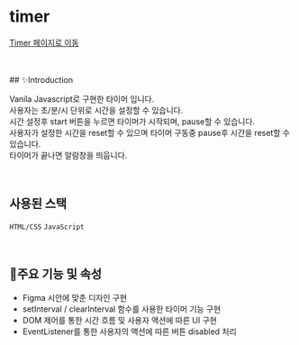 # timer

[Timer 페이지로 이동](https://doridori-samsam.github.io/Just-do-list/)

<br>
<div align="center>
<img src="https://media.discordapp.net/attachments/698529846565011531/1032364488160190614/unknown.png?width=536&height=580" width="300" height="300">
</div>

<br>
## ✨Introduction

Vanila Javascript로 구현한 타이머 입니다.<br/>
사용자는 초/분/시 단위로 시간을 설정할 수 있습니다.<br/>
시간 설정후 start 버튼을 누르면 타이머가 시작되며, pause할 수 있습니다.<br/>
사용자가 설정한 시간을 reset할 수 있으며 타이머 구동중 pause후 시간을 reset할 수 있습니다.<br/>
타이머가 끝나면 알람창을 띄웁니다.

<br>

## 사용된 스택

`HTML/CSS` `JavaScript`

<br>

## 📌주요 기능 및 속성

- Figma 시안에 맞춘 디자인 구현
- setInterval / clearInterval 함수를 사용한 타이머 기능 구현
- DOM 제어를 통한 시간 흐름 및 사용자 액션에 따른 UI 구현
- EventListener를 통한 사용자의 액션에 따른 버튼 disabled 처리
